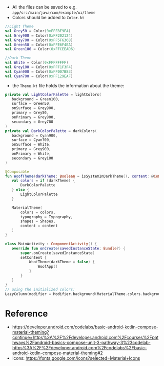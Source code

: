 - All the files can be saved to e.g. `app/src/main/java/com/example/ui/theme`
- Colors should be added to `Color.kt`
```kotlin
//Light Theme
val Grey50 = Color(0xFFF8F9FA)
val Grey900 = Color(0xFF202124)
val Grey700 = Color(0xFF5F6368)
val Green50 = Color(0xFFE6F4EA)
val Green100 = Color(0xFFCEEAD6)

//Dark Theme
val White = Color(0xFFFFFFFF)
val Grey100 = Color(0xFFF1F3F4)
val Cyan900 = Color(0xFF007B83)
val Cyan700 = Color(0xFF129EAF)

```
- the `Theme.kt` file holds the information about the theme:
```kotlin
private val LightColorPalette = lightColors(
   background = Green100,
   surface = Green50,
   onSurface = Grey900,
   primary = Grey50,
   onPrimary = Grey900,
   secondary = Grey700
)
private val DarkColorPalette = darkColors(
   background = Cyan900,
   surface = Cyan700,
   onSurface = White,
   primary = Grey900,
   onPrimary = White,
   secondary = Grey100
)

@Composable
fun WoofTheme(darkTheme: Boolean = isSystemInDarkTheme(), content: @Composable () -> Unit) {
   val colors = if (darkTheme) {
       DarkColorPalette
   } else {
       LightColorPalette
   }

   MaterialTheme(
       colors = colors,
       typography = Typography,
       shapes = Shapes,
       content = content
   )
}
```

```kotlin
class MainActivity : ComponentActivity() {
   override fun onCreate(savedInstanceState: Bundle?) {
       super.onCreate(savedInstanceState)
       setContent {
           WoofTheme(darkTheme = false) {
               WoofApp()
           }
       }
   }
}
// using the initialized colors:
LazyColumn(modifier = Modifier.background(MaterialTheme.colors.background))

```
# Reference
- https://developer.android.com/codelabs/basic-android-kotlin-compose-material-theming?continue=https%3A%2F%2Fdeveloper.android.com%2Fcourses%2Fpathways%2Fandroid-basics-compose-unit-3-pathway-3%23codelab-https%3A%2F%2Fdeveloper.android.com%2Fcodelabs%2Fbasic-android-kotlin-compose-material-theming#2
- Icons: https://fonts.google.com/icons?selected=Material+Icons